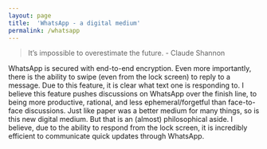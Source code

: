 ```yaml
---
layout: page
title:  'WhatsApp - a digital medium'
permalink: /whatsapp
---
```


> It’s impossible to overestimate the future. - Claude Shannon

WhatsApp is secured with end-to-end encryption. Even more importantly, there is the ability to swipe (even from the lock screen) to reply to a message. Due to this feature, it is clear what text one is responding to. I believe this feature pushes discussions on WhatsApp over the finish line, to being more productive, rational, and less ephemeral/forgetful than face-to-face discussions. Just like paper was a better medium for many things, so is this new digital medium. But that is an (almost) philosophical aside. I believe, due to the ability to respond from the lock screen, it is incredibly efficient to communicate quick updates through WhatsApp.
